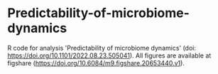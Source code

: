 # Predictability-of-microbiome-dynamics
R code for analysis 'Predictability of microbiome dynamics' (doi: https://doi.org/10.1101/2022.08.23.505041).
All figures are available at figshare (https://doi.org/10.6084/m9.figshare.20653440.v1).
